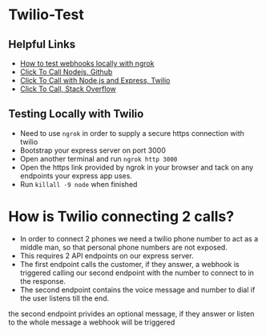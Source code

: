 # Twilio-Test

## Helpful Links
* [How to test webhooks locally with ngrok](https://www.youtube.com/watch?v=S1uExj7mMgM&list=PLqrz4nXepkz5sdhaee8F5HXoLqp_ZiVn6&index=6)
* [Click To Call Nodejs, Github](https://github.com/TwilioDevEd/clicktocall-node/tree/master)
* [Click To Call with Node.js and Express, Twilio](https://www.twilio.com/docs/voice/tutorials/click-to-call-node-express)
* [Click To Call, Stack Overflow](https://stackoverflow.com/questions/20454682/twilio-initiate-outbound-call-that-connects-agent-phone-before-dialing-target-nu)

## Testing Locally with Twilio
* Need to use `ngrok` in order to supply a secure https connection with twilio
* Bootstrap your express server on port 3000
* Open another terminal and run `ngrok http 3000`
* Open the https link provided by ngrok in your browser and tack on any endpoints your express app uses.
* Run `killall -9 node` when finished

# How is Twilio connecting 2 calls?
* In order to connect 2 phones we need a twilio phone number to act as a middle man, so that personal phone numbers are not exposed.
* This requires 2 API endpoints on our express server.
* The first endpoint calls the customer, if they answer, a webhook is triggered calling our second endpoint with the number to connect to in the response.
* The second endpoint contains the voice message and number to dial if the user listens till the end. 

the second endpoint privides  an optional message, if they answer or listen to the whole message a webhook will be triggered 